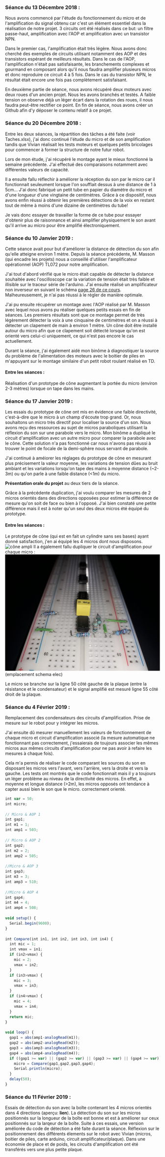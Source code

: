 ### Séance du 13 Décembre 2018 :
Nous avons commencé par l'étude du fonctionnement du micro et de l'amplification du signal obtenu car c'est un élément essentiel dans la réalisation de notre projet. 3 circuits ont été réalisés dans ce but: un filtre passe-haut, amplification avec l'AOP et amplification avec un transistor NPN.

Dans le premier cas, l'amplification était très légère. Nous avons donc cherché des exemples de circuits utilisant notamment des AOP et des transistors espérant de meilleurs résultats. Dans le cas de l'AOP, l'amplification n'était pas satisfaisante, les branchements complexes et gourmand en composant alors qu'il nous faudra amplifier plusieurs micros et donc reproduire ce circuit 4 à 5 fois. Dans le cas du transistor NPN, le résultat était encore une fois pas complètement satisfaisant.

En deuxième partie de séance, nous avons récupéré deux moteurs avec deux roues d'un ancien projet. Nous les avons branchés et testés. A faible tension on observe déjà un léger écart dans la rotation des roues, il nous faudra peut-être rectifier ce point.
En fin de séance, nous avons créer un Github  afin d'y déposer le contenu relatif à ce projet.

### Séance du 20 Décembre 2018 :

Entre les deux séances, la répartition des tâches a été faite (voir Taches.xlsx), j'ai donc continué l'étude du micro et de son amplification tandis que Vivian réalisait les tests moteurs et quelques petits bricolages pour commencer à former la structure de notre futur robot.

Lors de mon étude, j'ai récupéré le montage ayant le mieux fonctionné la semaine précédente. J'ai effectué des comparaisons notamment avec différentes valeurs de capacité.

Il a ensuite fallu réflechir à améliorer la réception du son par le micro car il fonctionnait seuleument lorsque l'on soufflait dessus à une distance de 1 à 5cm... J'ai donc fabriqué un petit tube en papier du diamètre du micro et d'une longueur d'une vingtaine de centimètres. Grâce à ce dispositif, nous avons enfin réussi à obtenir les premières détections de la voix en restant tout de même à moins d'une dizaine de centimètres du tube!

Je vais donc essayer de travailler la forme de ce tube pour essayer d'obtenir plus de raisonnance et ainsi amplifier physiquement le son avant qu'il arrive au micro pour être amplifié électroniquement.

### Séance du 10 Janvier 2019 :

Cette séance avait pour but d'améliorer la distance de détection du son afin qu'elle atteigne environ 1 mètre. Depuis la séance précédente, M. Masson (qui encadre les projets) nous a conseillé d'utiliser l'amplificateur opérationnel (AOP) TL072 pour notre amplification.

J'ai tout d'abord vérifié que le micro était capable de détecter la distance souhaitée avec l'oscilloscope car la variation de tension était très faible et illisible sur le traceur série de l'arduino. J'ai ensuite réalisé un amplificateur non inverseur en suivant le schéma [page 26 de ce cours](http://users.polytech.unice.fr/~pmasson/Enseignement/AOP%20-%20Projection%20-%20MASSON.pdf). Malheureusement, je n'ai pas réussi à le régler de manière optimale.

J'ai pu ensuite récupérer un montage avec l'AOP réalisé par M. Masson avec lequel nous avons pu réaliser quelques petits essais en fin de séances. Les premiers résultats sont que ce montage permet de très légèrement détecter la voix à une cinquaine de centimètres et on a réussi à détecter un clapement de main à environ 1 mètre. Un cône doit être installé autour du micro afin que ce clapement soit détecté lorsque qu'on est orienté vers celui-ci uniquement, ce qui n'est pas encore le cas actuellement.

Durant la séance, j'ai également aidé mon binôme à diagnostiquer la source du problème de l'alimentation des moteurs avec le boitier de piles en m'appuyant sur le montage similaire d'un petit robot roulant réalisé en TD.

#### Entre les séances : 
Réalisation d'un prototype de cône augmentant la portée du micro (environ 2-3 mètres) lorsque on tape dans les mains.

### Séance du 17 Janvier 2019 :

Les essais du prototype de cône ont mis en évidence une faible directivité, c'est-à-dire que le micro à un champ d'écoute trop grand. Or, nous souhaitons un micro très directif pour localiser la source d'un son. Nous avons reçu des ressources au sujet de micros paraboliques utilisant la réflexion du son sur une parabole vers le micro. Mon binôme a dupliqué le circuit d'amplification avec un autre micro pour comparer la parabole avec le cône. Cette solution n'a pas fonctionné car nous n'avons pas réussi à trouver le point de focale de la demi-sphère nous servant de parabole.

J'ai continué à améiorer les réglages du prototype de cône en mesurant plus précisement la valeur moyenne, les variations de tension dûes au bruit ambiant et les variations lorsqu'on tape des mains à moyenne distance (~2-3m) ou qu'on parle à une faible distance (<1m) du micro.

**Présentation orale du projet** au deux tiers de la séance.

Grâce à la précédente duplication, j'ai voulu comparer les mesures de 2 micros orientés dans des directions opposées pour estimer la différence de mesure qu'on soit de face ou bien à l'opposé. J'ai bien constaté une petite différence mais il est à noter qu'un seul des deux micros été équipé du prototype.

#### Entre les séances :
Le prototype de cône (qui est en fait un cylindre sans ses bases) ayant donné satisfaction, j'en ai équipé les 4 micros dont nous disposons. ![cône ampli](https://github.com/Losciale-Verdille/Robot-curieux/blob/master/Rapports%20seances/Images/20190203_151233%5B1%5D.jpg)
Il a également fallu dupliquer le circuit d'amplification pour chaque micro : ![Amplification AOP](https://github.com/Losciale-Verdille/Robot-curieux/blob/master/Rapports%20seances/Images/20190120_184130%5B1%5D.jpg)
(emplacement schema elec)

Le micro se branche sur la ligne 50 côté gauche de la plaque (entre la résistance et le condensateur) et le signal amplifié est mesuré ligne 55 côté droit de la plaque.

### Séance du 4 Février 2019 :

Remplacement des condensateurs des circuits d'amplification. Prise de mesure sur le robot pour y intégrer les micros.

J'ai ensuite dû mesurer manuellement les valeurs de fonctionnement de chaque micro et circuit d'amplification associé (la mesure automatique ne fonctionnant pas correctement, j'essaierais de toujours associer les mêmes micros aux mêmes circuits d'amplification pour ne pas avoir à refaire les mesures à chaque fois).

Cela m'a permis de réaliser le code comparant les sources du son en disposant les micros vers l'avant, vers l'arrière, vers la droite et vers la gauche. Les tests ont montrés que le code fonctionnait mais il y a toujours un léger problème au niveau de la directivité des micros. En effet, à moyenne et longue distance (>2m), les micros opposés ont tendance à capter aussi bien le son que le micro. correctement orienté.
```javascript
int var = 50;
int micro;

// Micro & AOP 1
int gap1;
int m1 = 1;
int amp1 = 503;

// Micro & AOP 2
int gap2;
int m2 = 2;
int amp2 = 505;

//Micro & AOP 3
int gap3;
int m3 = 3;
int amp3 = 510;

//Micro & AOP 4
int gap4;
int m4 = 4;
int amp4 = 508;

void setup() {
  Serial.begin(9600);
}

int Compare(int in1, int in2, int in3, int in4) {
  int mic = 1;
  int vmax = in1;
  if (in2>vmax) {
    mic = 2;
    vmax = in2;
  }
  if (in3>vmax) {
    mic = 3;
    vmax = in3;
  }
  if (in4>vmax) {
    mic = 4;
    vmax = in4;
  }
  return mic;
}

void loop() {
  gap1 = abs(amp1-analogRead(m1));
  gap2 = abs(amp2-analogRead(m2));
  gap3 = abs(amp3-analogRead(m3));
  gap4 = abs(amp4-analogRead(m4));
  if ((gap1 >= var) || (gap2 >= var) || (gap3 >= var) || (gap4 >= var)){
    micro = Compare(gap1,gap2,gap3,gap4);
    Serial.println(micro);
  }
  delay(50);
}
```

### Séance du 11 Février 2019 :
Essais de détection du son avec la boîte contenant les 4 micros orientés dans 4 directions (aperçu: **lien**). La détection du son sur les micros positionnés sur la longueur de la boîte est bonne et est à améliorer sur ceux positionnés sur la larqeur de la boîte. Suite à ces essais, une version améliorée du code de détection a été faite durant la séance.
Réflexion sur le positionnement des différents élements sur le robot avec Vivian (micros, boitier de piles, carte arduino, circuit amplificateur/plaque). Dans une économie de place et de poids, les circuits d'amplification ont été transférés vers une plus petite plaque.
